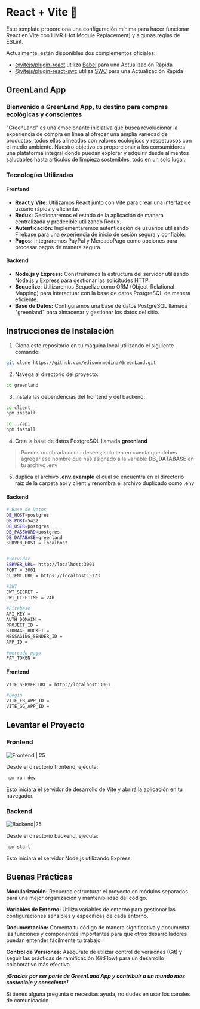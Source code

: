 # React + Vite 🔽

Este template proporciona una configuración mínima para hacer funcionar React en Vite con HMR (Hot Module Replacement) y algunas reglas de ESLint.

Actualmente, están disponibles dos complementos oficiales:

- [@vitejs/plugin-react](https://github.com/vitejs/vite-plugin-react/blob/main/packages/plugin-react/README.md) utiliza [Babel](https://babeljs.io/) para una Actualización Rápida
- [@vitejs/plugin-react-swc](https://github.com/vitejs/vite-plugin-react-swc) utiliza [SWC](https://swc.rs/) para una Actualización Rápida

## GreenLand App

### Bienvenido a GreenLand App, tu destino para compras ecológicas y conscientes

"GreenLand" es una emocionante iniciativa que busca revolucionar la experiencia de compra en línea al ofrecer una amplia variedad de productos, todos ellos alineados con valores ecológicos y respetuosos con el medio ambiente. Nuestro objetivo es proporcionar a los consumidores una plataforma integral donde puedan explorar y adquirir desde alimentos saludables hasta artículos de limpieza sostenibles, todo en un solo lugar.

### Tecnologías Utilizadas

#### Frontend

- **React y Vite:** Utilizamos React junto con Vite para crear una interfaz de usuario rápida y eficiente.
- **Redux:** Gestionaremos el estado de la aplicación de manera centralizada y predecible utilizando Redux.
- **Autenticación:** Implementaremos autenticación de usuarios utilizando Firebase para una experiencia de inicio de sesión segura y confiable.
- **Pagos:** Integraremos PayPal y MercadoPago como opciones para procesar pagos de manera segura.

#### Backend

- **Node.js y Express:** Construiremos la estructura del servidor utilizando Node.js y Express para gestionar las solicitudes HTTP.
- **Sequelize:** Utilizaremos Sequelize como ORM (Object-Relational Mapping) para interactuar con la base de datos PostgreSQL de manera eficiente.
- **Base de Datos:** Configuramos una base de datos PostgreSQL llamada "greenland" para almacenar y gestionar los datos del sitio.

## Instrucciones de Instalación

1. Clona este repositorio en tu máquina local utilizando el siguiente comando:

```bash
git clone https://github.com/edisonrmedina/GreenLand.git
```

2. Navega al directorio del proyecto:

```bash
cd greenland
```

3. Instala las dependencias del frontend y del backend:

```bash
cd client
npm install

cd ../api
npm install
```

4. Crea la base de datos PostgreSQL llamada **greenland**

> Puedes nombrarla como desees; solo ten en cuenta que debes agregar ese nombre que has asignado a la variable **DB_DATABASE** en tu archivo .env

5. duplica el archivo **.env.example** el cual se encuentra en el directorio raíz de la carpeta api y client y renombra el archivo duplicado como .env

#### Backend

```bash
# Base de Datos
DB_HOST=postgres
DB_PORT=5432
DB_USER=postgres
DB_PASSWORD=postgres
DB_DATABASE=greenland
SERVER_HOST = localhost


#Servidor
SERVER_URL= http://localhost:3001
PORT = 3001
CLIENT_URL = https://localhost:5173

#JWT
JWT_SECRET =
JWT_LIFETIME = 24h

#Firebase
API_KEY =
AUTH_DOMAIN =
PROJECT_ID =
STORAGE_BUCKET =
MESSAGING_SENDER_ID =
APP_ID =

#mercado pago
PAY_TOKEN =
```

#### Frontend

```bash
VITE_SERVER_URL = http://localhost:3001

#Login
VITE_FB_APP_ID =
VITE_GG_APP_ID =
```

## Levantar el Proyecto

### Frontend

![Frontend | 25](https://i.postimg.cc/c4B2f2ZG/desarrollo-web-ingenieria-programadores-sitio-web-codificacion-pantallas-interfaz-realidad-aumentada.jpg)

Desde el directorio frontend, ejecuta:

```bash
npm run dev
```

Esto iniciará el servidor de desarrollo de Vite y abrirá la aplicación en tu navegador.

### Backend

![Backend|25](https://i.postimg.cc/vZHYn5JX/ilustracion-concepto-codificar-114360-939.jpg)

Desde el directorio backend, ejecuta:

```bash
npm start
```

Esto iniciará el servidor Node.js utilizando Express.

## Buenas Prácticas

**Modularización:** Recuerda estructurar el proyecto en módulos separados para una mejor organización y mantenibilidad del código.

**Variables de Entorno:** Utiliza variables de entorno para gestionar las configuraciones sensibles y específicas de cada entorno.

**Documentación:** Comenta tu código de manera significativa y documenta las funciones y componentes importantes para que otros desarrolladores puedan entender fácilmente tu trabajo.

**Control de Versiones:** Asegúrate de utilizar control de versiones (Git) y seguir las prácticas de ramificación (GitFlow) para un desarrollo colaborativo más efectivo.

**_¡Gracias por ser parte de GreenLand App y contribuir a un mundo más sostenible y consciente!_**

Si tienes alguna pregunta o necesitas ayuda, no dudes en usar los canales de comunicación.
